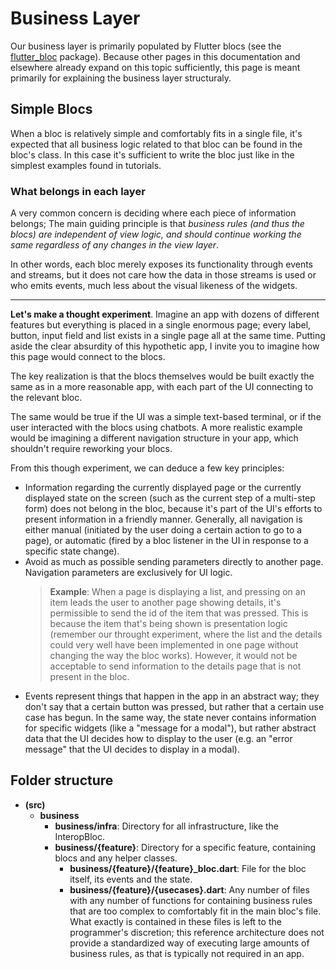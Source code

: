 # Business Layer

Our business layer is primarily populated by Flutter blocs (see the [flutter_bloc](https://pub.dev/packages/flutter_bloc) package). Because other pages in this documentation and elsewhere already expand on this topic sufficiently, this page is meant primarily for explaining the business layer structuraly.

## Simple Blocs

When a bloc is relatively simple and comfortably fits in a single file, it's expected that all business logic related to that bloc can be found in the bloc's class. In this case it's sufficient to write the bloc just like in the simplest examples found in tutorials.

### What belongs in each layer

A very common concern is deciding where each piece of information belongs; The main guiding principle is that _business rules (and thus the blocs) are independent of view logic, and should continue working the same regardless of any changes in the view layer_.

In other words, each bloc merely exposes its functionality through events and streams, but it does not care how the data in those streams is used or who emits events, much less about the visual likeness of the widgets.

---

**Let's make a thought experiment**. Imagine an app with dozens of different features but everything is placed in a single enormous page; every label, button, input field and list exists in a single page all at the same time. Putting aside the clear absurdity of this hypothetic app, I invite you to imagine how this page would connect to the blocs.

The key realization is that the blocs themselves would be built exactly the same as in a more reasonable app, with each part of the UI connecting to the relevant bloc.

The same would be true if the UI was a simple text-based terminal, or if the user interacted with the blocs using chatbots. A more realistic example would be imagining a different navigation structure in your app, which shouldn't require reworking your blocs.

From this though experiment, we can deduce a few key principles:

- Information regarding the currently displayed page or the currently displayed state on the screen (such as the current step of a multi-step form) does not belong in the bloc, because it's part of the UI's efforts to present information in a friendly manner. Generally, all navigation is either manual (initiated by the user doing a certain action to go to a page), or automatic (fired by a bloc listener in the UI in response to a specific state change).
- Avoid as much as possible sending parameters directly to another page. Navigation parameters are exclusively for UI logic.
  > **Example**: When a page is displaying a list, and pressing on an item leads the user to another page showing details, it's permissible to send the id of the item that was pressed. This is because the item that's being shown is presentation logic (remember our throught experiment, where the list and the details could very well have been implemented in one page without changing the way the bloc works). However, it would not be acceptable to send information to the details page that is not present in the bloc.
- Events represent things that happen in the app in an abstract way; they don't say that a certain button was pressed, but rather that a certain use case has begun. In the same way, the state never contains information for specific widgets (like a "message for a modal"), but rather abstract data that the UI decides how to display to the user (e.g. an "error message" that the UI decides to display in a modal).

## Folder structure

- **(src)**
  - **business**
    - **business/infra**: Directory for all infrastructure, like the InteropBloc.
    - **business/{feature}**: Directory for a specific feature, containing blocs and any helper classes.
      - **business/{feature}/{feature}\_bloc.dart**: File for the bloc itself, its events and the state.
      - **business/{feature}/{usecases}.dart**: Any number of files with any number of functions for containing business rules that are too complex to comfortably fit in the main bloc's file. What exactly is contained in these files is left to the programmer's discretion; this reference architecture does not provide a standardized way of executing large amounts of business rules, as that is typically not required in an app.
